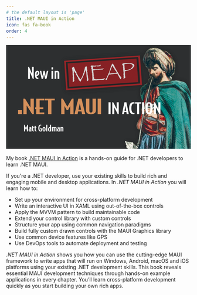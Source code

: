 ```yaml
---
# the default layout is 'page'
title: .NET MAUI in Action
icon: fas fa-book
order: 4
---
```


![.NET MAUI in Action MEAP preview](/images/maui-ia-meap.png)

My book [.NET MAUI in Action](https://www.manning.com/books/dot-net-maui-in-action?utm_source=goforgoldman&utm_medium=affiliate&utm_campaign=book_goldman_dot_5_10_22&a_aid=goforgoldman&a_bid=38933097) is a hands-on guide for .NET developers to learn .NET MAUI.    

If you're a .NET developer, use your existing skills to build rich and engaging mobile and desktop applications. In _.NET MAUI in Action_ you will learn how to:

* Set up your environment for cross-platform development
* Write an interactive UI in XAML using out-of-the-box controls
* Apply the MVVM pattern to build maintainable code
* Extend your control library with custom controls
* Structure your app using common navigation paradigms
* Build fully custom drawn controls with the MAUI Graphics library
* Use common device features like GPS
* Use DevOps tools to automate deployment and testing

_.NET MAUI in Action_  shows you how you can use the cutting-edge MAUI framework to write apps that will run on Windows, Android, macOS and iOS platforms using your existing .NET development skills. This book reveals essential MAUI development techniques through hands-on example applications in every chapter. You’ll learn cross-platform development quickly as you start building your own rich apps.
